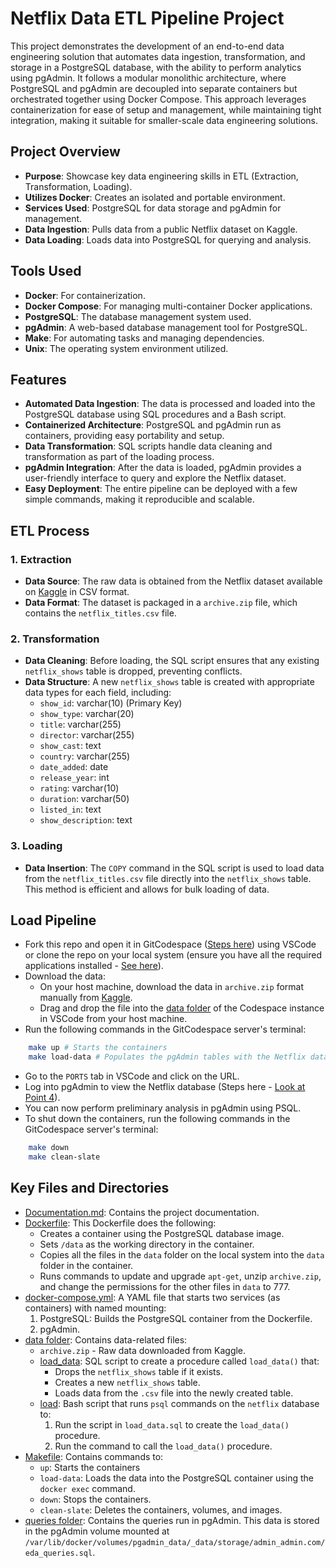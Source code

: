 # Netflix Data ETL Pipeline Project

This project demonstrates the development of an end-to-end data engineering solution that automates data ingestion, transformation, and storage in a PostgreSQL database, with the ability to perform analytics using pgAdmin. It follows a modular monolithic architecture, where PostgreSQL and pgAdmin are decoupled into separate containers but orchestrated together using Docker Compose. This approach leverages containerization for ease of setup and management, while maintaining tight integration, making it suitable for smaller-scale data engineering solutions.

## Project Overview

- **Purpose**: Showcase key data engineering skills in ETL (Extraction, Transformation, Loading).
- **Utilizes Docker**: Creates an isolated and portable environment.
- **Services Used**: PostgreSQL for data storage and pgAdmin for management.
- **Data Ingestion**: Pulls data from a public Netflix dataset on Kaggle.
- **Data Loading**: Loads data into PostgreSQL for querying and analysis.


## Tools Used
* **Docker**: For containerization.
* **Docker Compose**: For managing multi-container Docker applications.
* **PostgreSQL**: The database management system used.
* **pgAdmin**: A web-based database management tool for PostgreSQL.
* **Make**: For automating tasks and managing dependencies.
* **Unix**: The operating system environment utilized.


## Features
- **Automated Data Ingestion**: The data is processed and loaded into the PostgreSQL database using SQL procedures and a Bash script.
- **Containerized Architecture**: PostgreSQL and pgAdmin run as containers, providing easy portability and setup.
- **Data Transformation**: SQL scripts handle data cleaning and transformation as part of the loading process.
- **pgAdmin Integration**: After the data is loaded, pgAdmin provides a user-friendly interface to query and explore the Netflix dataset.
- **Easy Deployment**: The entire pipeline can be deployed with a few simple commands, making it reproducible and scalable.

## ETL Process

### 1. Extraction
- **Data Source**: The raw data is obtained from the Netflix dataset available on [Kaggle](https://www.kaggle.com/datasets/shivamb/netflix-shows?resource=download) in CSV format.
- **Data Format**: The dataset is packaged in a `archive.zip` file, which contains the `netflix_titles.csv` file.

### 2. Transformation
- **Data Cleaning**: Before loading, the SQL script ensures that any existing `netflix_shows` table is dropped, preventing conflicts.
- **Data Structure**: A new `netflix_shows` table is created with appropriate data types for each field, including:
  - `show_id`: varchar(10) (Primary Key)
  - `show_type`: varchar(20)
  - `title`: varchar(255)
  - `director`: varchar(255)
  - `show_cast`: text
  - `country`: varchar(255)
  - `date_added`: date
  - `release_year`: int
  - `rating`: varchar(10)
  - `duration`: varchar(50)
  - `listed_in`: text
  - `show_description`: text

### 3. Loading
- **Data Insertion**: The `COPY` command in the SQL script is used to load data from the `netflix_titles.csv` file directly into the `netflix_shows` table. This method is efficient and allows for bulk loading of data.

## Load Pipeline
* Fork this repo and open it in GitCodespace ([Steps here](./Documentation.md#setting-up-git-codespace-instance)) using VSCode or clone the repo on your local system (ensure you have all the required applications installed - [See here](./Documentation.md#application-installation)).
* Download the data:
    * On your host machine, download the data in `archive.zip` format manually from [Kaggle](https://www.kaggle.com/datasets/shivamb/netflix-shows?resource=download).
    * Drag and drop the file into the [data folder](./data) of the Codespace instance in VSCode from your host machine.
* Run the following commands in the GitCodespace server's terminal:
```bash
    make up # Starts the containers
    make load-data # Populates the pgAdmin tables with the Netflix data
```
* Go to the `PORTS` tab in VSCode and click on the URL.
* Log into pgAdmin to view the Netflix database (Steps here - [Look at Point 4](./Documentation.md#running-the-containers)).
* You can now perform preliminary analysis in pgAdmin using PSQL.
* To shut down the containers, run the following commands in the GitCodespace server's terminal:
```bash
    make down
    make clean-slate
```

## Key Files and Directories
* [Documentation.md](./Documentation.md): Contains the project documentation.
* [Dockerfile](./Dockerfile): This Dockerfile does the following:
    * Creates a container using the PostgreSQL database image.
    * Sets `/data` as the working directory in the container.
    * Copies all the files in the `data` folder on the local system into the `data` folder in the container.
    * Runs commands to update and upgrade `apt-get`, unzip `archive.zip`, and change the permissions for the other files in `data` to 777.
* [docker-compose.yml](./docker-compose.yml): A YAML file that starts two services (as containers) with named mounting:
    1. PostgreSQL: Builds the PostgreSQL container from the Dockerfile.
    2. pgAdmin.
* [data folder](./data/): Contains data-related files:
    * `archive.zip` - Raw data downloaded from Kaggle.
    * [load_data](./data/load_data): SQL script to create a procedure called `load_data()` that:
        * Drops the `netflix_shows` table if it exists.
        * Creates a new `netflix_shows` table.
        * Loads data from the `.csv` file into the newly created table.
    * [load](./data/load): Bash script that runs `psql` commands on the `netflix` database to:
        1. Run the script in `load_data.sql` to create the `load_data()` procedure.
        2. Run the command to call the `load_data()` procedure.
* [Makefile](./Makefile): Contains commands to:
    * `up`: Starts the containers
    * `load-data`: Loads the data into the PostgreSQL container using the `docker exec` command.
    * `down`: Stops the containers.
    * `clean-slate`: Deletes the containers, volumes, and images.
* [queries folder](./queries/): Contains the queries run in pgAdmin. This data is stored in the pgAdmin volume mounted at `/var/lib/docker/volumes/pgadmin_data/_data/storage/admin_admin.com/eda_queries.sql`.